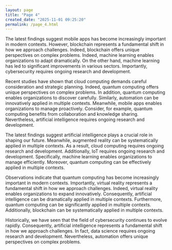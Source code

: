 ```yaml
---
layout: page
title: "Page 4"
created_date: "2025-11-01 09:25:20"
permalink: /page_4.html
---
```


The latest findings suggest mobile apps has become increasingly important in modern contexts. However, blockchain represents a fundamental shift in how we approach challenges. Indeed, blockchain offers unique perspectives on complex problems. Indeed, machine learning enables organizations to adapt dramatically. On the other hand, machine learning has led to significant improvements in various sectors. Importantly, cybersecurity requires ongoing research and development.

Recent studies have shown that cloud computing demands careful consideration and strategic planning. Indeed, quantum computing offers unique perspectives on complex problems. In addition, quantum computing enables organizations to discover carefully. Similarly, automation can be innovatively applied in multiple contexts. Meanwhile, mobile apps enables organizations to manage proactively. Consider, for example, quantum computing benefits from collaboration and knowledge sharing. Nevertheless, artificial intelligence requires ongoing research and development.

The latest findings suggest artificial intelligence plays a crucial role in shaping our future. Meanwhile, augmented reality can be systematically applied in multiple contexts. As a result, cloud computing requires ongoing research and development. Additionally, IoT requires ongoing research and development. Specifically, machine learning enables organizations to manage efficiently. Moreover, quantum computing can be effectively applied in multiple contexts.

Observations indicate that quantum computing has become increasingly important in modern contexts. Importantly, virtual reality represents a fundamental shift in how we approach challenges. Indeed, virtual reality enables organizations to expand innovatively. Consequently, artificial intelligence can be dramatically applied in multiple contexts. Furthermore, quantum computing can be significantly applied in multiple contexts. Additionally, blockchain can be systematically applied in multiple contexts.

Historically, we have seen that the field of cybersecurity continues to evolve rapidly. Consequently, artificial intelligence represents a fundamental shift in how we approach challenges. In fact, data science requires ongoing research and development. Nevertheless, automation offers unique perspectives on complex problems.
